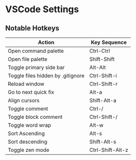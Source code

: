 # VSCode Settings

## Notable Hotkeys

| Action                            | Key Sequence     |
| --------------------------------- | ---------------- |
| Open command palette              | Ctrl-Ctrl        |
| Open file palette                 | Shift-Shift      |
| Toggle primary side bar           | Alt-Alt          |
| Toggle files hidden by .gitignore | Ctrl-Shift-i     |
| Reload window                     | Ctrl-Shift-r     |
| Go to next quick fix              | Alt-a            |
| Align cursors                     | Shift-Alt-a      |
| Toggle comment                    | Ctrl-/           |
| Toggle block comment              | Ctrl-Shift-/     |
| Toggle word wrap                  | Alt-w            |
| Sort Ascending                    | Alt-s            |
| Sort descending                   | Shift-Alt-s      |
| Toggle zen mode                   | Ctrl-Shift-Alt-z |
